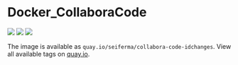 # Docker_CollaboraCode
[![](https://github.com/seiferma/Docker_CollaboraCode/actions/workflows/docker-publish.yml/badge.svg?branch=main)](https://github.com/seiferma/Docker_CollaboraCode/actions?query=branch%3Amain+)
[![](https://img.shields.io/github/issues/seiferma/Docker_CollaboraCode.svg)](https://github.com/seiferma/Docker_CollaboraCode/issues)
[![](https://img.shields.io/github/license/seiferma/Docker_CollaboraCode.svg)](https://github.com/seiferma/Docker_CollaboraCode/blob/main/LICENSE)

The image is available as `quay.io/seiferma/collabora-code-idchanges`. View all available tags on [quay.io](https://quay.io/repository/seiferma/collabora-code-idchanges?tab=tags).
